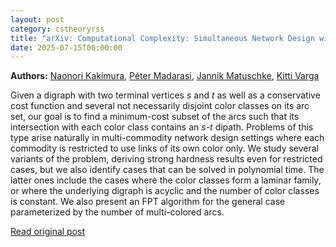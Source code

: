 ```yaml
---
layout: post
category: cstheoryrss
title: "arXiv: Computational Complexity: Simultaneous Network Design with Restricted Link Usage"
date: 2025-07-15T00:00:00
---
```


**Authors:** [Naonori Kakimura](https://dblp.uni-trier.de/search?q=Naonori+Kakimura), [Péter Madarasi](https://dblp.uni-trier.de/search?q=P%C3%A9ter+Madarasi), [Jannik Matuschke](https://dblp.uni-trier.de/search?q=Jannik+Matuschke), [Kitti Varga](https://dblp.uni-trier.de/search?q=Kitti+Varga)

Given a digraph with two terminal vertices $s$ and $t$ as well as a
conservative cost function and several not necessarily disjoint color classes
on its arc set, our goal is to find a minimum-cost subset of the arcs such that
its intersection with each color class contains an $s$-$t$ dipath. Problems of
this type arise naturally in multi-commodity network design settings where each
commodity is restricted to use links of its own color only.
We study several variants of the problem, deriving strong hardness results
even for restricted cases, but we also identify cases that can be solved in
polynomial time. The latter ones include the cases where the color classes form
a laminar family, or where the underlying digraph is acyclic and the number of
color classes is constant. We also present an FPT algorithm for the general
case parameterized by the number of multi-colored arcs.

[Read original post](http://arxiv.org/abs/2507.09426v1)
